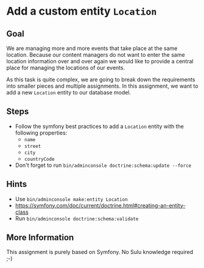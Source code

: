 Add a custom entity `Location`
==============================

Goal
----

We are managing more and more events that take place at the same location. 
Because our content managers do not want to enter the same location information over and over again 
we would like to provide a central place for managing the locations of our events.

As this task is quite complex, we are going to break down the requirements into smaller pieces and multiple assignments.
In this assignment, we want to add a new `Location` entity to our database model.

Steps
-----

* Follow the symfony best practices to add a `Location` entity with the following properties:
  * `name`
  * `street`
  * `city`
  * `countryCode`
* Don't forget to run `bin/adminconsole doctrine:schema:update --force`

Hints
-----

* Use `bin/adminconsole make:entity Location`
* https://symfony.com/doc/current/doctrine.html#creating-an-entity-class
* Run `bin/adminconsole doctrine:schema:validate`

More Information
----------------

This assignment is purely based on Symfony. No Sulu knowledge required ;-)
